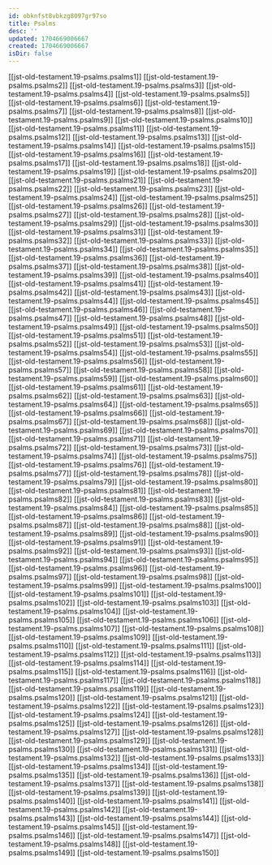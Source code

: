 ```yaml
---
id: obknfst8vbkzg8097gr97so
title: Psalms
desc: ''
updated: 1704669006667
created: 1704669006667
isDir: false
---
```

[[jst-old-testament.19-psalms.psalms1]]
[[jst-old-testament.19-psalms.psalms2]]
[[jst-old-testament.19-psalms.psalms3]]
[[jst-old-testament.19-psalms.psalms4]]
[[jst-old-testament.19-psalms.psalms5]]
[[jst-old-testament.19-psalms.psalms6]]
[[jst-old-testament.19-psalms.psalms7]]
[[jst-old-testament.19-psalms.psalms8]]
[[jst-old-testament.19-psalms.psalms9]]
[[jst-old-testament.19-psalms.psalms10]]
[[jst-old-testament.19-psalms.psalms11]]
[[jst-old-testament.19-psalms.psalms12]]
[[jst-old-testament.19-psalms.psalms13]]
[[jst-old-testament.19-psalms.psalms14]]
[[jst-old-testament.19-psalms.psalms15]]
[[jst-old-testament.19-psalms.psalms16]]
[[jst-old-testament.19-psalms.psalms17]]
[[jst-old-testament.19-psalms.psalms18]]
[[jst-old-testament.19-psalms.psalms19]]
[[jst-old-testament.19-psalms.psalms20]]
[[jst-old-testament.19-psalms.psalms21]]
[[jst-old-testament.19-psalms.psalms22]]
[[jst-old-testament.19-psalms.psalms23]]
[[jst-old-testament.19-psalms.psalms24]]
[[jst-old-testament.19-psalms.psalms25]]
[[jst-old-testament.19-psalms.psalms26]]
[[jst-old-testament.19-psalms.psalms27]]
[[jst-old-testament.19-psalms.psalms28]]
[[jst-old-testament.19-psalms.psalms29]]
[[jst-old-testament.19-psalms.psalms30]]
[[jst-old-testament.19-psalms.psalms31]]
[[jst-old-testament.19-psalms.psalms32]]
[[jst-old-testament.19-psalms.psalms33]]
[[jst-old-testament.19-psalms.psalms34]]
[[jst-old-testament.19-psalms.psalms35]]
[[jst-old-testament.19-psalms.psalms36]]
[[jst-old-testament.19-psalms.psalms37]]
[[jst-old-testament.19-psalms.psalms38]]
[[jst-old-testament.19-psalms.psalms39]]
[[jst-old-testament.19-psalms.psalms40]]
[[jst-old-testament.19-psalms.psalms41]]
[[jst-old-testament.19-psalms.psalms42]]
[[jst-old-testament.19-psalms.psalms43]]
[[jst-old-testament.19-psalms.psalms44]]
[[jst-old-testament.19-psalms.psalms45]]
[[jst-old-testament.19-psalms.psalms46]]
[[jst-old-testament.19-psalms.psalms47]]
[[jst-old-testament.19-psalms.psalms48]]
[[jst-old-testament.19-psalms.psalms49]]
[[jst-old-testament.19-psalms.psalms50]]
[[jst-old-testament.19-psalms.psalms51]]
[[jst-old-testament.19-psalms.psalms52]]
[[jst-old-testament.19-psalms.psalms53]]
[[jst-old-testament.19-psalms.psalms54]]
[[jst-old-testament.19-psalms.psalms55]]
[[jst-old-testament.19-psalms.psalms56]]
[[jst-old-testament.19-psalms.psalms57]]
[[jst-old-testament.19-psalms.psalms58]]
[[jst-old-testament.19-psalms.psalms59]]
[[jst-old-testament.19-psalms.psalms60]]
[[jst-old-testament.19-psalms.psalms61]]
[[jst-old-testament.19-psalms.psalms62]]
[[jst-old-testament.19-psalms.psalms63]]
[[jst-old-testament.19-psalms.psalms64]]
[[jst-old-testament.19-psalms.psalms65]]
[[jst-old-testament.19-psalms.psalms66]]
[[jst-old-testament.19-psalms.psalms67]]
[[jst-old-testament.19-psalms.psalms68]]
[[jst-old-testament.19-psalms.psalms69]]
[[jst-old-testament.19-psalms.psalms70]]
[[jst-old-testament.19-psalms.psalms71]]
[[jst-old-testament.19-psalms.psalms72]]
[[jst-old-testament.19-psalms.psalms73]]
[[jst-old-testament.19-psalms.psalms74]]
[[jst-old-testament.19-psalms.psalms75]]
[[jst-old-testament.19-psalms.psalms76]]
[[jst-old-testament.19-psalms.psalms77]]
[[jst-old-testament.19-psalms.psalms78]]
[[jst-old-testament.19-psalms.psalms79]]
[[jst-old-testament.19-psalms.psalms80]]
[[jst-old-testament.19-psalms.psalms81]]
[[jst-old-testament.19-psalms.psalms82]]
[[jst-old-testament.19-psalms.psalms83]]
[[jst-old-testament.19-psalms.psalms84]]
[[jst-old-testament.19-psalms.psalms85]]
[[jst-old-testament.19-psalms.psalms86]]
[[jst-old-testament.19-psalms.psalms87]]
[[jst-old-testament.19-psalms.psalms88]]
[[jst-old-testament.19-psalms.psalms89]]
[[jst-old-testament.19-psalms.psalms90]]
[[jst-old-testament.19-psalms.psalms91]]
[[jst-old-testament.19-psalms.psalms92]]
[[jst-old-testament.19-psalms.psalms93]]
[[jst-old-testament.19-psalms.psalms94]]
[[jst-old-testament.19-psalms.psalms95]]
[[jst-old-testament.19-psalms.psalms96]]
[[jst-old-testament.19-psalms.psalms97]]
[[jst-old-testament.19-psalms.psalms98]]
[[jst-old-testament.19-psalms.psalms99]]
[[jst-old-testament.19-psalms.psalms100]]
[[jst-old-testament.19-psalms.psalms101]]
[[jst-old-testament.19-psalms.psalms102]]
[[jst-old-testament.19-psalms.psalms103]]
[[jst-old-testament.19-psalms.psalms104]]
[[jst-old-testament.19-psalms.psalms105]]
[[jst-old-testament.19-psalms.psalms106]]
[[jst-old-testament.19-psalms.psalms107]]
[[jst-old-testament.19-psalms.psalms108]]
[[jst-old-testament.19-psalms.psalms109]]
[[jst-old-testament.19-psalms.psalms110]]
[[jst-old-testament.19-psalms.psalms111]]
[[jst-old-testament.19-psalms.psalms112]]
[[jst-old-testament.19-psalms.psalms113]]
[[jst-old-testament.19-psalms.psalms114]]
[[jst-old-testament.19-psalms.psalms115]]
[[jst-old-testament.19-psalms.psalms116]]
[[jst-old-testament.19-psalms.psalms117]]
[[jst-old-testament.19-psalms.psalms118]]
[[jst-old-testament.19-psalms.psalms119]]
[[jst-old-testament.19-psalms.psalms120]]
[[jst-old-testament.19-psalms.psalms121]]
[[jst-old-testament.19-psalms.psalms122]]
[[jst-old-testament.19-psalms.psalms123]]
[[jst-old-testament.19-psalms.psalms124]]
[[jst-old-testament.19-psalms.psalms125]]
[[jst-old-testament.19-psalms.psalms126]]
[[jst-old-testament.19-psalms.psalms127]]
[[jst-old-testament.19-psalms.psalms128]]
[[jst-old-testament.19-psalms.psalms129]]
[[jst-old-testament.19-psalms.psalms130]]
[[jst-old-testament.19-psalms.psalms131]]
[[jst-old-testament.19-psalms.psalms132]]
[[jst-old-testament.19-psalms.psalms133]]
[[jst-old-testament.19-psalms.psalms134]]
[[jst-old-testament.19-psalms.psalms135]]
[[jst-old-testament.19-psalms.psalms136]]
[[jst-old-testament.19-psalms.psalms137]]
[[jst-old-testament.19-psalms.psalms138]]
[[jst-old-testament.19-psalms.psalms139]]
[[jst-old-testament.19-psalms.psalms140]]
[[jst-old-testament.19-psalms.psalms141]]
[[jst-old-testament.19-psalms.psalms142]]
[[jst-old-testament.19-psalms.psalms143]]
[[jst-old-testament.19-psalms.psalms144]]
[[jst-old-testament.19-psalms.psalms145]]
[[jst-old-testament.19-psalms.psalms146]]
[[jst-old-testament.19-psalms.psalms147]]
[[jst-old-testament.19-psalms.psalms148]]
[[jst-old-testament.19-psalms.psalms149]]
[[jst-old-testament.19-psalms.psalms150]]
